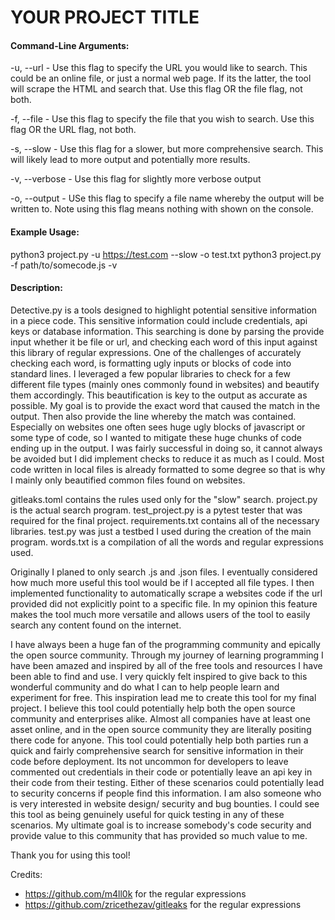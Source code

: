 # YOUR PROJECT TITLE

#### Command-Line Arguments:

-u, --url - Use this flag to specify the URL you would like to search. This could be an online file, or just a normal web page. If its the latter, the tool will scrape the HTML and search that. Use this flag OR the file flag, not both.

-f, --file - Use this flag to specify the file that you wish to search. Use this flag OR the URL flag, not both.

-s, --slow - Use this flag for a slower, but more comprehensive search. This will likely lead to more output and potentially more results.

-v, --verbose - Use this flag for slightly more verbose output

-o, --output - USe this flag to specify a file name whereby the output will be written to. Note using this flag means nothing with shown on the console.

#### Example Usage:

python3 project.py -u https://test.com --slow -o test.txt
python3 project.py -f path/to/somecode.js -v

#### Description:

Detective.py is a tools designed to highlight potential sensitive information in a piece code. This sensitive information could include credentials, api keys or database information.
This searching is done by parsing the provide input whether it be file or url, and checking each word of this input against this library of regular expressions. One of the challenges
of accurately checking each word, is formatting ugly inputs or blocks of code into standard lines. I leveraged a few popular libraries to check for a few different file types (mainly
ones commonly found in websites) and beautify them accordingly. This beautification is key to the output as accurate as possible. My goal is to provide the exact word that caused
the match in the output. Then also provide the line whereby the match was contained. Especially on websites one often sees huge ugly blocks of javascript or some type of code, so I wanted to mitigate these huge chunks of code ending up in the output. I was fairly successful in doing so, it cannot always be avoided but I did implement checks to reduce it
as much as I could. Most code written in local files is already formatted to some degree so that is why I mainly only beautified common files found on websites.

gitleaks.toml contains the rules used only for the "slow" search. project.py is the actual search program. test_project.py is a pytest tester that was required for the final project. requirements.txt contains all of the necessary libraries. test.py was just a testbed I used during the creation of the main program. words.txt is a compilation of all the words and regular expressions used.

Originally I planed to only search .js and .json files. I eventually considered how much more useful this tool would be if I accepted all file types. I then implemented functionality
to automatically scrape a websites code if the url provided did not explicitly point to a specific file. In my opinion this feature makes the tool much more versatile and allows users of the tool to easily search any content found on the internet.

I have always been a huge fan of the programming community and epically the open source community. Through my journey of learning programming I have been amazed and inspired by all of the free tools and resources I have been able to find and use. I very quickly felt inspired to give back to this wonderful community and do what I can to help people learn and experiment for free. This inspiration lead me to create this tool for my final project. I believe this tool could potentially help both the open source community and enterprises alike. Almost all companies have at least one asset online, and in the open source community they are literally positing there code for anyone. This tool could potentially help both parties run a quick and fairly comprehensive search for sensitive information in their code before deployment. Its not uncommon for developers to leave commented out credentials in their code or potentially leave an api key in their code from their testing. Either of these scenarios could potentially lead to security concerns if people find this information. I am also someone who is very interested in website design/ security and bug bounties. I could see this tool as being genuinely useful for quick testing in any of these scenarios. My ultimate goal is to increase somebody's code security and provide value to this community that has provided so much value to me.

Thank you for using this tool!

Credits:

- https://github.com/m4ll0k for the regular expressions
- https://github.com/zricethezav/gitleaks for the regular expressions

